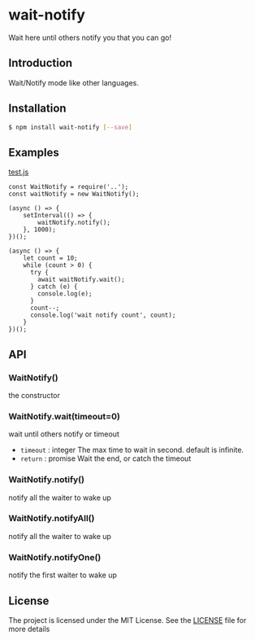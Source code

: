 # wait-notify
Wait here until others notify you that you can go!

## Introduction
Wait/Notify mode like other languages.

## Installation

```sh
$ npm install wait-notify [--save]
```

## Examples
[test.js](https://github.com/machenjie/wait-nofity/blob/master/test/index.js)
```
const WaitNotify = require('..');
const waitNotify = new WaitNotify();

(async () => {
    setInterval(() => {
        waitNotify.notify();
    }, 1000);
})();

(async () => {
    let count = 10;
    while (count > 0) {
      try {
        await waitNotify.wait();
      } catch (e) {
        console.log(e);
      }
      count--;
      console.log('wait notify count', count);
    }
})();
```
## API

### WaitNotify()
the constructor

### WaitNotify.wait(timeout=0)
wait until others notify or timeout
- `timeout` :  integer The max time to wait in second. default is infinite.
- `return` : promise Wait the end, or catch the timeout

### WaitNotify.notify()
notify all the waiter to wake up

### WaitNotify.notifyAll()
notify all the waiter to wake up

### WaitNotify.notifyOne()
notify the first waiter to wake up

## License

The project is licensed under the MIT License. See the [LICENSE](https://github.com/machenjie/wait-nofity/blob/master/LICENSE) file for more details

